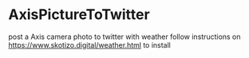 # AxisPictureToTwitter
post a Axis camera photo to twitter with weather
follow instructions on https://www.skotizo.digital/weather.html to install
